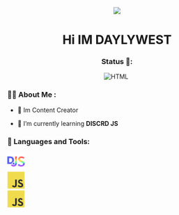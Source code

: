 <div id="header" align="center">
    <img src="https://media.giphy.com/media/knppRRnG8joUE/giphy.gif" width="200" />
    <h1 align="center">Hi IM DAYLYWEST</h1>
</div>

<div align="center">
    <h3>Status 🧠:</h3>
    <div>
    <img src="https://img.shields.io/badge/im%20broken-black?label=%F0%9F%92%94&labelColor=A081AE" title="HTML5" alt="HTML" 
    width="100"/>&nbsp;
    </div>
</div>

### 👨‍💻 About Me :

- 📝 Im Content Creator

- 🌱 I’m currently learning **DISCRD JS**


<div align="left">
    <h3>🔨 Languages and Tools:</h3>
    <div>
       <img src="https://github.com/devicons/devicon/blob/master/icons/discordjs/discordjs-original.svg" title="discordjs" alt="djs" 
       width="40" height="40"/>&nbsp;
    </div>
    <div>
       <img src="https://github.com/devicons/devicon/blob/master/icons/javascript/javascript-original.svg" title="javascript" alt="js" 
       width="40" height="40"/>&nbsp;
    </div>
    <div>
       <img src="https://github.com/devicons/devicon/blob/master/icons/javascript/javascript-original.svg" title="javascript" alt="js" 
       width="40" height="40"/>&nbsp;
    </div>
</div>
